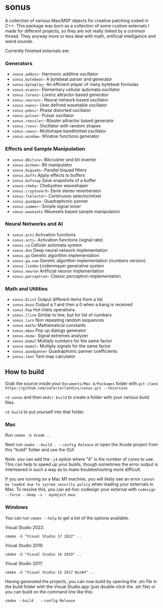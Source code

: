 # sonus
A collection of various Max/MSP objects for creative patching coded in C++. This package was born as a collection of some custom externals
I made for different projects, so they are not really linked by a common thread. They anyway more or less deal with math,
artificial intelligence and weird sounds.

Currently finished externals are:

### Generators
* `sonus.addosc~` Harmonic additive oscillator
* `sonus.bytebeat~` A bytebeat parser and generator
* `sonus.byteplay~` An efficient player of many bytebeat formulas
* `sonus.ecaosc~` Elementary cellular automata oscillator
* `sonus.lorenz~` Lorenz attractor based generator
* `sonus.neurosc~` Neural network based oscillator
* `sonus.nwosc~` User defined wavetable oscillator
* `sonus.pdosc~` Phase distorted oscillator
* `sonus.pulsar~` Pulsar oscillator
* `sonus.roessler~` Rössler attractor based generator
* `sonus.rsosc~` Oscillator with random shapes
* `sonus.vaosc~` Multishape bandlimited oscillator
* `sonus.window~` Window functions generator

### Effects and Sample Manipulation
* `sonus.8bitinv~` Bitcrusher and bit inverter
* `sonus.bitman~` Bit manipulator
* `sonus.biquads~` Parallel biquad filters
* `sonus.buffx` Apply effects to buffers
* `sonus.bufsnap` Save snapshots of a buffer
* `sonus.cheby~` Chebyshev waveshaper
* `sonus.cryptoverb~` Eerie stereo reverberator
* `sonus.fselector~` Continuous selector/mixer
* `sonus.quadpan~` Quadraphonic panner
* `sonus.summer~` Simple signal mixer
* `sonus.wavesets` Wavesets based sample manipulation

### Neural Networks and AI
* `sonus.acti` Activation functions
* `sonus.acti~` Activation functions (signal rate)
* `sonus.ca` Cellular automata system
* `sonus.dnn` Deep neural network implementation
* `sonus.ga` Genetic algorithm implementation
* `sonus.ga.num` Genetic algorithm implementation (numbers version)
* `sonus.linden` Lindenmayer generative system
* `sonus.neuron` Artificial neuron implementation
* `sonus.perceptron~` Classic perceptron implementation

### Math and Utilities
* `sonus.blist` Output different items from a list
* `sonus.bozo` Output a 1 and then a 0 when a bang is received
* `sonus.hop` Hot inlets operations
* `sonus.lline` Similar to line, but for list of numbers
* `sonus.lurn` Non repeating random sequences
* `sonus.mathc` Mathematical constants
* `sonus.mbox` Pop up dialogs generator
* `sonus.mima~` Signal extremes analyzer
* `sonus.mumul` Multiply numbers for the same factor
* `sonus.mumul~` Multiply signals for the same factor
* `sonus.quadpanner` Quadraphonic panner coefficients
* `sonus.tent` Tent map calculator


## How to build

Grab the source inside your `Documents/Max 8/Packages` folder with `git clone https://github.com/valeriorlandini/sonus.git --recursive` 

`cd sonus` and then `mkdir build` to create a folder with your various build files.

`cd build` to put yourself into that folder.

### Mac 

Run `cmake -G Xcode ..`

Next run `cmake --build . --config Release` or open the Xcode project from this "build" folder and use the GUI.

Note: you can add the `-j4` option where "4" is the number of cores to use.  This can help to speed up your builds, though sometimes the error output is interleaved in such a way as to make troubleshooting more difficult.

If you are running on a Mac M1 machine, you will likely see an error `cannot be loaded due to system security policy` when loading your externals in Max. To resolve this, you can ad-hoc codesign your external with `codesign --force --deep -s - myobject.mxo`.

### Windows

You can run `cmake --help` to get a list of the options available. 

Visual Studio 2022:

`cmake -G "Visual Studio 17 2022" ..`

Visual Studio 2019:

`cmake -G "Visual Studio 16 2019" ..`

Visual Studio 2017:

`cmake -G "Visual Studio 15 2017 Win64" ..`

Having generated the projects, you can now build by opening the .sln file in the build folder with the Visual Studio app (just double-click the .sln file) or you can build on the command line like this:

`cmake --build . --config Release`

